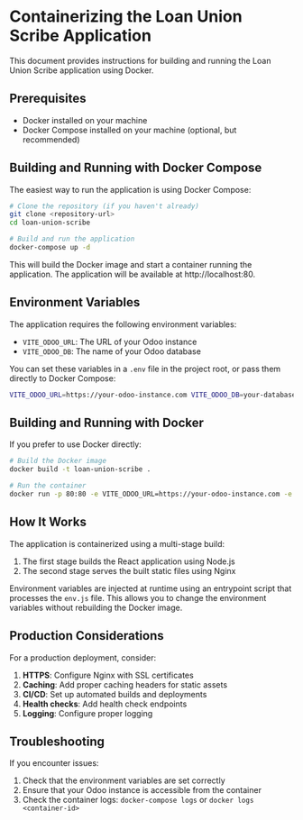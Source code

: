 # Containerizing the Loan Union Scribe Application

This document provides instructions for building and running the Loan Union Scribe application using Docker.

## Prerequisites

- Docker installed on your machine
- Docker Compose installed on your machine (optional, but recommended)

## Building and Running with Docker Compose

The easiest way to run the application is using Docker Compose:

```bash
# Clone the repository (if you haven't already)
git clone <repository-url>
cd loan-union-scribe

# Build and run the application
docker-compose up -d
```

This will build the Docker image and start a container running the application. The application will be available at http://localhost:80.

## Environment Variables

The application requires the following environment variables:

- `VITE_ODOO_URL`: The URL of your Odoo instance
- `VITE_ODOO_DB`: The name of your Odoo database

You can set these variables in a `.env` file in the project root, or pass them directly to Docker Compose:

```bash
VITE_ODOO_URL=https://your-odoo-instance.com VITE_ODOO_DB=your-database-name docker-compose up -d
```

## Building and Running with Docker

If you prefer to use Docker directly:

```bash
# Build the Docker image
docker build -t loan-union-scribe .

# Run the container
docker run -p 80:80 -e VITE_ODOO_URL=https://your-odoo-instance.com -e VITE_ODOO_DB=your-database-name loan-union-scribe
```

## How It Works

The application is containerized using a multi-stage build:

1. The first stage builds the React application using Node.js
2. The second stage serves the built static files using Nginx

Environment variables are injected at runtime using an entrypoint script that processes the `env.js` file. This allows you to change the environment variables without rebuilding the Docker image.

## Production Considerations

For a production deployment, consider:

1. **HTTPS**: Configure Nginx with SSL certificates
2. **Caching**: Add proper caching headers for static assets
3. **CI/CD**: Set up automated builds and deployments
4. **Health checks**: Add health check endpoints
5. **Logging**: Configure proper logging

## Troubleshooting

If you encounter issues:

1. Check that the environment variables are set correctly
2. Ensure that your Odoo instance is accessible from the container
3. Check the container logs: `docker-compose logs` or `docker logs <container-id>`
